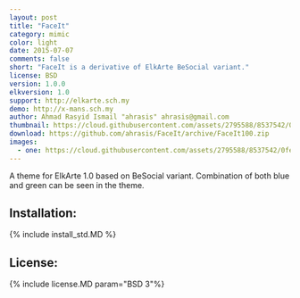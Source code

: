 ```yaml
--- 
layout: post 
title: "FaceIt" 
category: mimic 
color: light
date: 2015-07-07
comments: false 
short: "FaceIt is a derivative of ElkArte BeSocial variant." 
license: BSD
version: 1.0.0 
elkversion: 1.0 
support: http://elkarte.sch.my 
demo: http://x-mans.sch.my 
author: Ahmad Rasyid Ismail "ahrasis" ahrasis@gmail.com
thumbnail: https://cloud.githubusercontent.com/assets/2795588/8537542/0feb6510-2493-11e5-8b17-e4bccbca0432.png
download: https://github.com/ahrasis/FaceIt/archive/FaceIt100.zip 
images:
  - one: https://cloud.githubusercontent.com/assets/2795588/8537542/0feb6510-2493-11e5-8b17-e4bccbca0432.png
--- 
```


A theme for ElkArte 1.0 based on BeSocial variant. Combination of both blue and green can be seen in the theme.

## Installation: 
{% include install_std.MD %} 

## License: 
{% include license.MD param="BSD 3"%}
